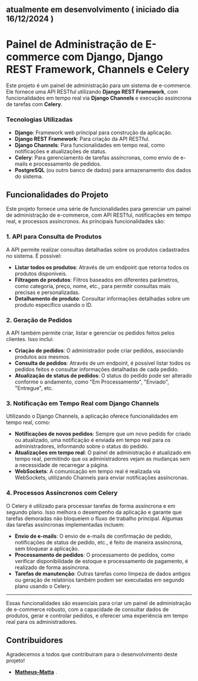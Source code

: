 ## atualmente em desenvolvimento ( iniciado dia 16/12/2024 )

# Painel de Administração de E-commerce com Django, Django REST Framework, Channels e Celery

Este projeto é um painel de administração para um sistema de e-commerce. Ele fornece uma API RESTful utilizando **Django REST Framework**, com funcionalidades em tempo real via **Django Channels** e execução assíncrona de tarefas com **Celery**.

### Tecnologias Utilizadas

- **Django**: Framework web principal para construção da aplicação.
- **Django REST Framework**: Para criação da API RESTful.
- **Django Channels**: Para funcionalidades em tempo real, como notificações e atualizações de status.
- **Celery**: Para gerenciamento de tarefas assíncronas, como envio de e-mails e processamento de pedidos.
- **PostgreSQL** (ou outro banco de dados) para armazenamento dos dados do sistema.

## Funcionalidades do Projeto

Este projeto fornece uma série de funcionalidades para gerenciar um painel de administração de e-commerce, com API RESTful, notificações em tempo real, e processos assíncronos. As principais funcionalidades são:

### 1. **API para Consulta de Produtos**

A API permite realizar consultas detalhadas sobre os produtos cadastrados no sistema. É possível:

- **Listar todos os produtos**: Através de um endpoint que retorna todos os produtos disponíveis.
- **Filtragem de produtos**: Filtros baseados em diferentes parâmetros, como categoria, preço, nome, etc., para permitir consultas mais precisas e personalizadas.
- **Detalhamento de produto**: Consultar informações detalhadas sobre um produto específico usando o ID.

### 2. **Geração de Pedidos**

A API também permite criar, listar e gerenciar os pedidos feitos pelos clientes. Isso inclui:

- **Criação de pedidos**: O administrador pode criar pedidos, associando produtos aos mesmos.
- **Consulta de pedidos**: Através de um endpoint, é possível listar todos os pedidos feitos e consultar informações detalhadas de cada pedido.
- **Atualização de status de pedidos**: O status do pedido pode ser alterado conforme o andamento, como "Em Processamento", "Enviado", "Entregue", etc.

### 3. **Notificação em Tempo Real com Django Channels**

Utilizando o Django Channels, a aplicação oferece funcionalidades em tempo real, como:

- **Notificações de novos pedidos**: Sempre que um novo pedido for criado ou atualizado, uma notificação é enviada em tempo real para os administradores, informando sobre o status do pedido.
- **Atualizações em tempo real**: O painel de administração é atualizado em tempo real, permitindo que os administradores vejam as mudanças sem a necessidade de recarregar a página.
- **WebSockets**: A comunicação em tempo real é realizada via WebSockets, utilizando Channels para enviar notificações assíncronas.

### 4. **Processos Assíncronos com Celery**

O Celery é utilizado para processar tarefas de forma assíncrona e em segundo plano. Isso melhora o desempenho da aplicação e garante que tarefas demoradas não bloqueiem o fluxo de trabalho principal. Algumas das tarefas assíncronas implementadas incluem:

- **Envio de e-mails**: O envio de e-mails de confirmação de pedido, notificações de status de pedido, etc., é feito de maneira assíncrona, sem bloquear a aplicação.
- **Processamento de pedidos**: O processamento de pedidos, como verificar disponibilidade de estoque e processamento de pagamento, é realizado de forma assíncrona.
- **Tarefas de manutenção**: Outras tarefas como limpeza de dados antigos ou geração de relatórios também podem ser executadas em segundo plano usando o Celery.

---

Essas funcionalidades são essenciais para criar um painel de administração de e-commerce robusto, com a capacidade de consultar dados de produtos, gerar e controlar pedidos, e oferecer uma experiência em tempo real para os administradores.

## Contribuidores

Agradecemos a todos que contribuíram para o desenvolvimento deste projeto!

- **[Matheus-Matta](https://github.com/Matheus-Matta)**
.